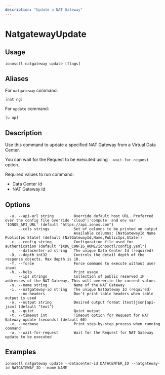 ```yaml
---
description: "Update a NAT Gateway"
---
```


# NatgatewayUpdate

## Usage

```text
ionosctl natgateway update [flags]
```

## Aliases

For `natgateway` command:

```text
[nat ng]
```

For `update` command:

```text
[u up]
```

## Description

Use this command to update a specified NAT Gateway from a Virtual Data Center.

You can wait for the Request to be executed using `--wait-for-request` option.

Required values to run command:

* Data Center Id
* NAT Gateway Id

## Options

```text
  -u, --api-url string         Override default host URL. Preferred over the config file override 'cloud'|'compute' and env var 'IONOS_API_URL' (default "https://api.ionos.com")
      --cols strings           Set of columns to be printed on output 
                               Available columns: [NatGatewayId Name PublicIps State] (default [NatGatewayId,Name,PublicIps,State])
  -c, --config string          Configuration file used for authentication (default "$XDG_CONFIG_HOME/ionosctl/config.yaml")
      --datacenter-id string   The unique Data Center Id (required)
  -D, --depth int32            Controls the detail depth of the response objects. Max depth is 10.
  -f, --force                  Force command to execute without user input
  -h, --help                   Print usage
      --ips strings            Collection of public reserved IP addresses of the NAT Gateway. This will overwrite the current values
  -n, --name string            Name of the NAT Gateway
  -i, --natgateway-id string   The unique NatGateway Id (required)
      --no-headers             Don't print table headers when table output is used
  -o, --output string          Desired output format [text|json|api-json] (default "text")
  -q, --quiet                  Quiet output
  -t, --timeout int            Timeout option for Request for NAT Gateway update [seconds] (default 60)
  -v, --verbose                Print step-by-step process when running command
  -w, --wait-for-request       Wait for the Request for NAT Gateway update to be executed
```

## Examples

```text
ionosctl natgateway update --datacenter-id DATACENTER_ID --natgateway-id NATGATEWAY_ID --name NAME
```

